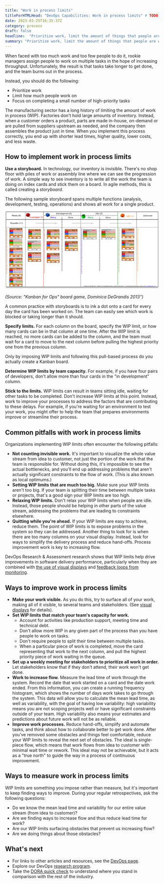 ```yaml
---
title: "Work in process limits"
titleForHTMLHead: "DevOps Capabilities: Work in process limits" # TODO: can we DRY this out?
date: 2023-03-25T16:35:37Z
category: process
draft: false
headline:  "Prioritize work, limit the amount of things that people are working on, and focus on getting a small number of high-priority tasks done."
summary: "Prioritize work, limit the amount of things that people are working on, and focus on getting a small number of high-priority tasks done."
---
```


When faced with too much work and too few people to do it, rookie managers
assign people to work on multiple tasks in the hope of increasing throughput.
Unfortunately, the result is that tasks take longer to get done, and the team
burns out in the process.

Instead, you should do the following:

-   Prioritize work
-   Limit how much people work on
-   Focus on completing a small number of high-priority tasks

The manufacturing sector has a long history of limiting the amount of work in
process (WIP). Factories don't hold large amounts of inventory. Instead, when a
customer orders a product, parts are made in-house, on-demand or are pulled from
suppliers upstream as needed, and the company then assembles the product just in
time. When you implement this process correctly, you end up with shorter lead
times, higher quality, lower costs, and less waste.

## How to implement work in process limits

**Use a storyboard.** In technology, our inventory is invisible. There's no
shop floor with piles of work or assembly line where we can see the progression
of work. A simple way to see inventory is to write all the work the team is
doing on index cards and stick them on a board. In agile methods, this is called
creating a _storyboard_.

The following sample storyboard spans multiple functions (analysis, development,
testing, operations) and shows all work for a single product.

![image](wip-1.png)

*(Source: "Kanban for Ops" board game, Dominica DeGrandis 2013")*

A common practice with storyboards is to ink a dot onto a card for every day the
card has been worked on. The team can easily see which work is blocked or taking
longer than it should.

**Specify limits.** For each column on the board, specify the WIP limit, or how
many cards can be in that column at one time. After the WIP limit is reached, no
more cards can be added to the column, and the team must wait for a card to move
to the next column before pulling the highest priority one from the previous
column.

Only by imposing WIP limits and following this pull-based process do you
actually create a Kanban board.

**Determine WIP limits by team capacity.** For example, if you have four pairs
of developers, don't allow more than four cards in the "in development" column.

**Stick to the limits.** WIP limits can result in teams sitting idle, waiting
for other tasks to be completed. Don't increase WIP limits at this point.
Instead, work to improve your processes to address the factors that are
contributing to these delays. For example, if you're waiting for an environment
to test your work, you might offer to help the team that prepares environments
improve or streamline their process.

## Common pitfalls with work in process limits

Organizations implementing WIP limits often encounter the following pitfalls:

-   **Not counting invisible work.** It's important to visualize the whole
    value stream from idea to customer, not just the portion of the work that
    the team is responsible for. Without doing this, it's impossible to see the
    actual bottlenecks, and you'll end up addressing problems that aren't
    actually significant constraints to the flow of work. (This is also known
    as local optimums.)
-   **Setting WIP limits that are much too big.** Make sure your WIP limits
    aren't too big. If your team is splitting their time between multiple tasks
    or projects, that's a good sign your WIP limits are too high.
-   **Relaxing WIP limits.** Don't relax your WIP limits when people are
    idle. Instead, those people should be helping in other parts of the value
    stream, addressing the problems that are leading to constraints elsewhere.
-   **Quitting while you're ahead.** If your WIP limits are easy to achieve,
    reduce them. The point of WIP limits is to expose problems in the system so
    they can be addressed. Another thing to look for is when there are too many
    columns on your visual display. Instead, look for ways to simplify the
    delivery process and reduce hand-offs. Process improvement work is key to
    increasing flow.

DevOps Research & Assessment
research shows that WIP limits help drive improvements in software delivery
performance, particularly when they are combined with
[the use of visual displays](/devops-capabilities/process/visual-management)
and
[feedback loops from monitoring](/devops-capabilities/process/monitoring-systems).

## Ways to improve work in process limits

-  **Make your work visible.** As you do this, try to surface all of your
    work, making all of it visible, to several teams and stakeholders. (See
    [visual displays](/devops-capabilities/process/visual-management)
    for details).
-  **Set WIP limits that match your team's capacity for work.**
    -   Account for activities like production support, meeting time
        and technical debt.
    -   Don't allow more WIP in any given part of the process than you
        have people to work on tasks.
    -   Don't require people to split their time between multiple tasks.
    -   When a particular piece of work is completed, move the card
        representing that work to the next column, and pull the highest
        priority piece of work waiting in the queue.
-  **Set up a weekly meeting for stakeholders to prioritize all work in
    order.** Let stakeholders know that if they don't attend, their work won't
    get done.
-  **Work to increase flow.** Measure the lead time of work through the
    system. Record the date that work started on a card and the date work
    ended. From this information, you can create a running frequency histogram,
    which shows the number of days work takes to go through the system. This
    data will allow you to calculate the mean lead time, as well as
    variability, with the goal of having low variability: high variability
    means you are not scoping projects well or have significant constraints
    outside of your team. High variability also means your estimates and
    predictions about future work will not be as reliable.
-  **Improve work processes.** Reduce hand-offs, simplify and automate
    tasks, and think about how to collaborate better to get work done. After
    you've removed some obstacles and things feel comfortable, reduce your WIP
    limits to reveal the next set of obstacles. The ideal is single-piece flow,
    which means that work flows from idea to customer with minimal wait time or
    rework. This ideal may not be achievable, but it acts as a "true north" to
    guide the way in a process of continuous improvement.

## Ways to measure work in process limits

WIP limits are something you impose rather than measure, but it's important to
keep finding ways to improve. During your regular retrospectives, ask the
following questions:

-   Do we know the mean lead time and variability for our entire value
    stream (from idea to customer)?
-   Are we finding ways to increase flow and thus reduce lead time for work?
-   Are our WIP limits surfacing obstacles that prevent us increasing flow?
-   Are we doing things about those obstacles?

## What's next

-   For links to other articles and resources, see the
    [DevOps page](https://cloud.google.com/devops).
-   Explore our DevOps
    [research program](/).
-   Take the
    [DORA quick check](/quickcheck/)
    to understand where you stand in comparison with the rest of the industry.